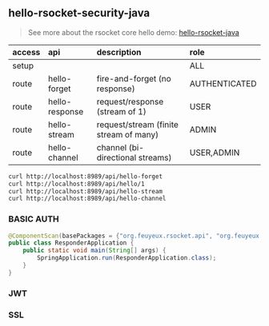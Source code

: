 ## hello-rsocket-security-java
> See more about the rsocket core hello demo: [hello-rsocket-java](https://github.com/feuyeux/hello-rsocket-java)


| access  | api  | description  | role  |
|:----|:----|:----|:----|
| setup  |        |                                        | ALL        |
| route |hello-forget   | fire-and-forget (no response)          | AUTHENTICATED|
| route |hello-response | request/response (stream of 1)         | USER       |
| route |hello-stream   | request/stream (finite stream of many) | ADMIN      |
| route |hello-channel  | channel (bi-directional streams)       | USER,ADMIN |


```sh
curl http://localhost:8989/api/hello-forget
curl http://localhost:8989/api/hello/1
curl http://localhost:8989/api/hello-stream
curl http://localhost:8989/api/hello-channel
```

### BASIC AUTH
```java
@ComponentScan(basePackages = {"org.feuyeux.rsocket.api", "org.feuyeux.rsocket.basic"})
public class ResponderApplication {
    public static void main(String[] args) {
        SpringApplication.run(ResponderApplication.class);
    }
}
```

### JWT

### SSL
